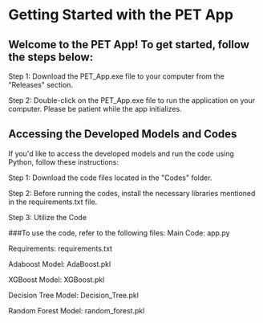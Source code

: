 # Getting Started with the PET App

## Welcome to the PET App! To get started, follow the steps below:

Step 1: Download the PET_App.exe file to your computer from the "Releases" section.

Step 2: Double-click on the PET_App.exe file to run the application on your computer.
Please be patient while the app initializes.



## Accessing the Developed Models and Codes
If you'd like to access the developed models and run the code using Python, follow these instructions:

Step 1: Download the code files located in the "Codes" folder.

Step 2: Before running the codes, install the necessary libraries mentioned in the requirements.txt file.

Step 3: Utilize the Code

###To use the code, refer to the following files:
Main Code: app.py

Requirements: requirements.txt

Adaboost Model: AdaBoost.pkl

XGBoost Model: XGBoost.pkl

Decision Tree Model: Decision_Tree.pkl

Random Forest Model: random_forest.pkl


